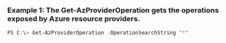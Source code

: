 ### Example 1: The Get-AzProviderOperation gets the operations exposed by Azure resource providers.
```powershell
PS C:\> Get-AzProviderOperation -OperationSearchString "*"
```

